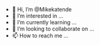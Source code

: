 - 👋 Hi, I’m @Mikekatende
- 👀 I’m interested in ...
- 🌱 I’m currently learning ...
- 💞️ I’m looking to collaborate on ...
- 📫 How to reach me ...

<!---
Mikekatende/Mikekatende is a ✨ special ✨ repository because its `README.md` (this file) appears on your GitHub profile.
You can click the Preview link to take a look at your changes.
--->
